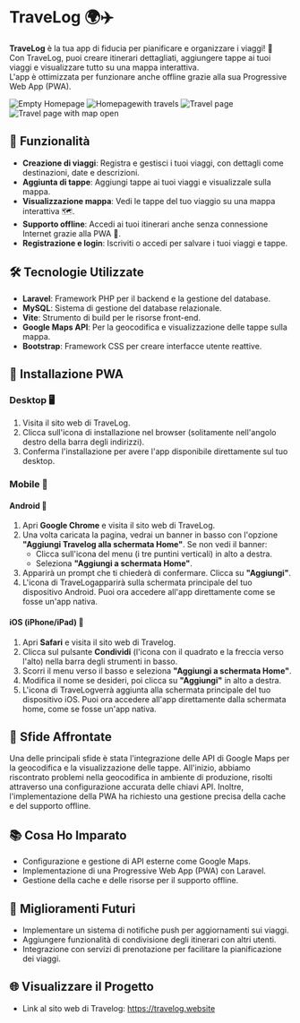 # TraveLog 🌍✈️

**TraveLog** è la tua app di fiducia per pianificare e organizzare i viaggi! 🎒 <br>
Con TraveLog, puoi creare itinerari dettagliati, aggiungere tappe ai tuoi viaggi e visualizzare tutto su una mappa interattiva. <br>
L'app è ottimizzata per funzionare anche offline grazie alla sua Progressive Web App (PWA).

![Empty Homepage](/screenshot/travelog_screenshot_1.png)
![Homepagewith travels](screenshot/travelog_screenshot_2.png)
![Travel page](screenshot/travelog_screenshot_3.png)
![Travel page with map open](screenshot/travelog_screenshot_4.png)

## 🚀 Funzionalità

- **Creazione di viaggi**: Registra e gestisci i tuoi viaggi, con dettagli come destinazioni, date e descrizioni.
- **Aggiunta di tappe**: Aggiungi tappe ai tuoi viaggi e visualizzale sulla mappa.
- **Visualizzazione mappa**: Vedi le tappe del tuo viaggio su una mappa interattiva 🗺️.
- **Supporto offline**: Accedi ai tuoi itinerari anche senza connessione Internet grazie alla PWA 📱.
- **Registrazione e login**: Iscriviti o accedi per salvare i tuoi viaggi e tappe.

## 🛠️ Tecnologie Utilizzate

- **Laravel**: Framework PHP per il backend e la gestione del database.
- **MySQL**: Sistema di gestione del database relazionale.
- **Vite**: Strumento di build per le risorse front-end.
- **Google Maps API**: Per la geocodifica e visualizzazione delle tappe sulla mappa.
- **Bootstrap**: Framework CSS per creare interfacce utente reattive.

## 📲 Installazione PWA

### Desktop 🖥️
1. Visita il sito web di TraveLog.
2. Clicca sull'icona di installazione nel browser (solitamente nell'angolo destro della barra degli indirizzi).
3. Conferma l'installazione per avere l'app disponibile direttamente sul tuo desktop.

### Mobile 📱

#### Android 🤖
1. Apri **Google Chrome** e visita il sito web di TraveLog.
2. Una volta caricata la pagina, vedrai un banner in basso con l'opzione **"Aggiungi Travelog alla schermata Home"**. Se non vedi il banner:
   - Clicca sull'icona del menu (i tre puntini verticali) in alto a destra.
   - Seleziona **"Aggiungi a schermata Home"**.
3. Apparirà un prompt che ti chiederà di confermare. Clicca su **"Aggiungi"**.
4. L'icona di TraveLogapparirà sulla schermata principale del tuo dispositivo Android. Puoi ora accedere all'app direttamente come se fosse un'app nativa.

#### iOS (iPhone/iPad) 🍏
1. Apri **Safari** e visita il sito web di Travelog.
2. Clicca sul pulsante **Condividi** (l'icona con il quadrato e la freccia verso l'alto) nella barra degli strumenti in basso.
3. Scorri il menu verso il basso e seleziona **"Aggiungi a schermata Home"**.
4. Modifica il nome se desideri, poi clicca su **"Aggiungi"** in alto a destra.
5. L'icona di TraveLogverrà aggiunta alla schermata principale del tuo dispositivo iOS. Puoi ora accedere all'app direttamente dalla schermata home, come se fosse un'app nativa.

## 💪 Sfide Affrontate

Una delle principali sfide è stata l'integrazione delle API di Google Maps per la geocodifica e la visualizzazione delle tappe.
All'inizio, abbiamo riscontrato problemi nella geocodifica in ambiente di produzione, risolti attraverso una configurazione accurata delle chiavi API.
Inoltre, l'implementazione della PWA ha richiesto una gestione precisa della cache e del supporto offline.

## 📚 Cosa Ho Imparato

- Configurazione e gestione di API esterne come Google Maps.
- Implementazione di una Progressive Web App (PWA) con Laravel.
- Gestione della cache e delle risorse per il supporto offline.

## 🌟 Miglioramenti Futuri

- Implementare un sistema di notifiche push per aggiornamenti sui viaggi.
- Aggiungere funzionalità di condivisione degli itinerari con altri utenti.
- Integrazione con servizi di prenotazione per facilitare la pianificazione dei viaggi.

## 🌐 Visualizzare il Progetto

- Link al sito web di Travelog: https://travelog.website


